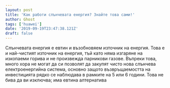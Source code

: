 ```yaml
---
layout: post
title: 'Как работи слънчевата енергия? Знайте това сами!'
author: Ghost
tags: ['huawei']
date: '2019-09-19T23:47:38.121Z'
draft: false
---
```


Слънчевата енергия е евтин и възобновяем източник на енергия. Това е и най-чистият източник на енергия, тъй като няма изгаряне на изкопаеми горива и не произвежда парникови газове. Въпреки това, много хора не могат да си позволят да закупят чисто нова слънчева електроенергийна система, основно защото възвръщаемостта на инвестицията рядко се наблюдава в рамките на 5 или 6 години. Това не бива да ви изключва; има евтина алтернатива
